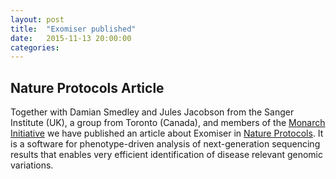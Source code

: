 ```yaml
---
layout: post
title:  "Exomiser published"
date:   2015-11-13 20:00:00
categories: 
---
```


## Nature Protocols Article

Together with Damian Smedley and Jules Jacobson from the Sanger Institute (UK), a group from Toronto (Canada), and members  of the [Monarch Initiative](https://monarchinitiative.org/)
we have published an article about Exomiser in [Nature Protocols](http://www.nature.com/nprot/journal/v10/n12/full/nprot.2015.124.html). It is a software for phenotype-driven analysis of next-generation sequencing results that enables very efficient identification of disease relevant genomic variations.